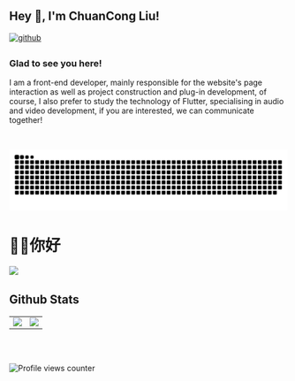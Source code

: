 ## Hey 👋, I'm ChuanCong Liu!  
  

<a href="https://github.com/liuchuancong" target="_blank">
<img src=https://img.shields.io/badge/github-%2324292e.svg?&style=for-the-badge&logo=github&logoColor=white alt=github style="margin-bottom: 5px;" />
</a>  
  



### Glad to see you here!  
I am a front-end developer, mainly responsible for the website's page interaction as well as project construction and plug-in development, of course, I also prefer to study the technology of Flutter, specialising in audio and video development, if you are interested, we can communicate together!  
  

<br/>  


<!-- snake -->
![](https://raw.githubusercontent.com/TimeonFly/TimeonFly/main/contribution-snake/github-contribution-grid-snake.svg)

# 😶‍🌫️你好

![](https://readme-typing-svg.herokuapp.com?font=Fira+Code&pause=1000&width=435&lines=print('Hellow+world!'))


## Github Stats  
<table><tr><td valign="top" width="50%">

<img src="https://github-readme-stats.vercel.app/api?username=liuchuancong&show_icons=true&count_private=true&hide_border=true" align="left" style="width: 100%" />

</td><td valign="top" width="50%">

<img src="https://github-readme-stats.vercel.app/api/top-langs/?username=liuchuancong&hide_border=true&layout=compact" align="left" style="width: 100%" />

</td></tr></table>  

<br/>  
      

<br/>  

![Profile views counter](https://komarev.com/ghpvc/?username=rishavanand&&style=flat-square)  
  
<br />


